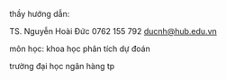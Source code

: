 
thầy hướng dẫn:

TS. Nguyễn Hoài Đức
0762 155 792
ducnh@hub.edu.vn



môn học:
khoa học phân tích dự đoán

trường đại học ngân hàng tp
